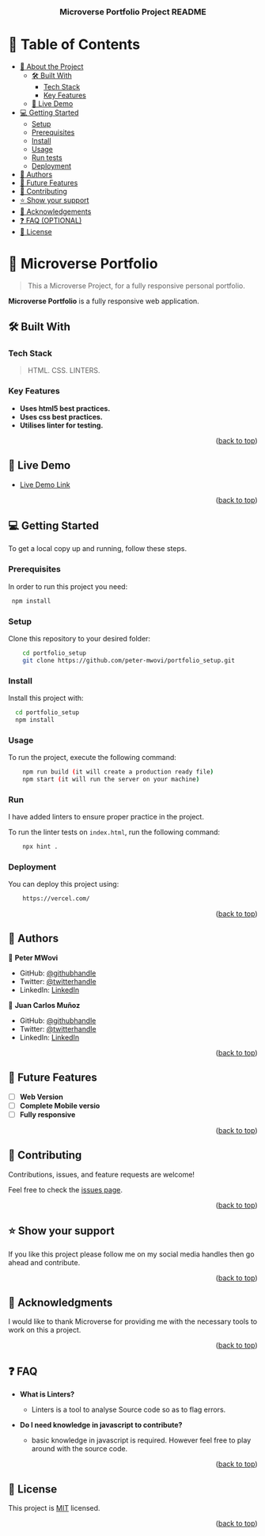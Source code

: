 <a name="readme-top"></a>

<div align="center">

  <h3><b>Microverse Portfolio Project README </b></h3>

</div>

<!-- TABLE OF CONTENTS -->

# 📗 Table of Contents

- [📖 About the Project](#about-project)
  - [🛠 Built With](#built-with)
    - [Tech Stack](#tech-stack)
    - [Key Features](#key-features)
  - [🚀 Live Demo](#live-demo)
- [💻 Getting Started](#getting-started)
  - [Setup](#setup)
  - [Prerequisites](#prerequisites)
  - [Install](#install)
  - [Usage](#usage)
  - [Run tests](#run-tests)
  - [Deployment](#deployment)
- [👥 Authors](#authors)
- [🔭 Future Features](#future-features)
- [🤝 Contributing](#contributing)
- [⭐️ Show your support](#support)
- [🙏 Acknowledgements](#acknowledgements)
- [❓ FAQ (OPTIONAL)](#faq)
- [📝 License](#license)

<!-- PROJECT DESCRIPTION -->

# 📖 Microverse Portfolio <a name="about-project"></a>

> This a Microverse Project, for a fully responsive personal portfolio.

**Microverse Portfolio** is a fully responsive web application.

## 🛠 Built With <a name="built-with"></a>

### Tech Stack <a name="tech-stack"></a>

> HTML.
> CSS.
> LINTERS.

<!-- Features -->

### Key Features <a name="key-features"></a>

- **Uses html5 best practices.**
- **Uses css best practices.**
- **Utilises linter for testing.**

<p align="right">(<a href="#readme-top">back to top</a>)</p>

<!-- LIVE DEMO -->

## 🚀 Live Demo <a name="live-demo"></a>

- [Live Demo Link](https://peter-mwovi.github.io/portfolio_setup/)

<p align="right">(<a href="#readme-top">back to top</a>)</p>

<!-- GETTING STARTED -->

## 💻 Getting Started <a name="getting-started"></a>

To get a local copy up and running, follow these steps.

### Prerequisites

In order to run this project you need:

```sh
 npm install
 ```

### Setup

Clone this repository to your desired folder:

```sh
    cd portfolio_setup
    git clone https://github.com/peter-mwovi/portfolio_setup.git
```

### Install

Install this project with:

```sh
  cd portfolio_setup
  npm install
```


### Usage

To run the project, execute the following command:

```sh
    npm run build (it will create a production ready file)
    npm start (it will run the server on your machine)
```

### Run 

I have added linters to ensure proper practice in the project.

To run the linter tests on ``` index.html ```,  run the following command:

```sh
    npx hint .
```


### Deployment

You can deploy this project using:

```sh
    https://vercel.com/
```

<p align="right">(<a href="#readme-top">back to top</a>)</p>

<!-- AUTHORS -->

## 👥 Authors <a name="authors"></a>

👤 **Peter MWovi**

- GitHub: [@githubhandle](https://github.com/peter-mwovi/)
- Twitter: [@twitterhandle](https://twitter.com/mwovi_peter)
- LinkedIn: [LinkedIn](https://www.linkedin.com/in/peter-mwovi-57141a179/)

👤 **Juan Carlos Muñoz**

- GitHub: [@githubhandle](https://github.com/jcmunav63)
- Twitter: [@twitterhandle](https://twitter.com/jcmunav63)
- LinkedIn: [LinkedIn](https://www.linkedin.com/in/juan-carlos-mu%C3%B1oz-navarrete-5a15b6276/)

<p align="right">(<a href="#readme-top">back to top</a>)</p>

<!-- FUTURE FEATURES -->

## 🔭 Future Features <a name="future-features"></a>

- [ ] **Web Version**
- [ ] **Complete Mobile versio**
- [ ] **Fully responsive**

<p align="right">(<a href="#readme-top">back to top</a>)</p>

<!-- CONTRIBUTING -->

## 🤝 Contributing <a name="contributing"></a>

Contributions, issues, and feature requests are welcome!

Feel free to check the [issues page](../../issues/).

<p align="right">(<a href="#readme-top">back to top</a>)</p>

<!-- SUPPORT -->

## ⭐️ Show your support <a name="support"></a>

If you like this project please follow me on my social media handles then go ahead and contribute.

<p align="right">(<a href="#readme-top">back to top</a>)</p>

<!-- ACKNOWLEDGEMENTS -->

## 🙏 Acknowledgments <a name="acknowledgements"></a>

I would like to thank Microverse for providing me with the necessary tools to work on this a project.

<p align="right">(<a href="#readme-top">back to top</a>)</p>

<!-- FAQ  -->

## ❓ FAQ <a name="faq"></a>


- **What is Linters?**

  - Linters is a tool to analyse Source code so as to flag errors.

- **Do I need knowledge in javascript to contribute?**

  - basic knowledge in javascript is required. However feel free to play around with the source code.

<p align="right">(<a href="#readme-top">back to top</a>)</p>

<!-- LICENSE -->

## 📝 License <a name="license"></a>

This project is [MIT](./MIT.md) licensed.


<p align="right">(<a href="#readme-top">back to top</a>)</p>
